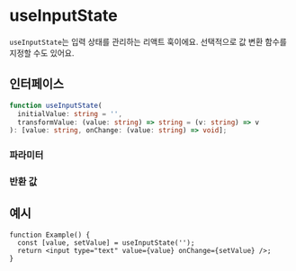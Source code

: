 # useInputState

`useInputState`는 입력 상태를 관리하는 리액트 훅이에요. 선택적으로 값 변환 함수를 지정할 수도 있어요.

## 인터페이스

```ts
function useInputState(
  initialValue: string = '',
  transformValue: (value: string) => string = (v: string) => v
): [value: string, onChange: (value: string) => void];
```

### 파라미터

<Interface
  name="initialValue"
  type="string"
  description='입력의 초기 값이에요. 기본값은 빈 문자열(<code>""</code>)이에요.'
/>

<Interface
  name="transformValue"
  type="(value: string) => string"
  description="입력 값을 변환하는 함수예요. 기본값은 아무 변화 없이 입력을 반환하는 함수예요."
/>

### 반환 값

<Interface
  name=""
  type="[value: string, onChange: (value: string) => void]"
  description="튜플을 포함해요:"
  :nested="[
    {
      name: 'value',
      type: 'string',
      description: '현재 상태 값이에요.',
    },
    {
      name: 'onChange',
      type: '(value: string) => void',
      description: '상태를 업데이트하는 함수예요.',
    },
  ]"
/>

## 예시

```tsx
function Example() {
  const [value, setValue] = useInputState('');
  return <input type="text" value={value} onChange={setValue} />;
}
```
